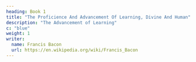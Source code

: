 ```yaml
---
heading: Book 1
title: "The Proficience And Advancement Of Learning, Divine And Human"
description: "The Advancement of Learning"
c: "blue"
weight: 1
writer:
  name: Francis Bacon
  url: https://en.wikipedia.org/wiki/Francis_Bacon
---
```

